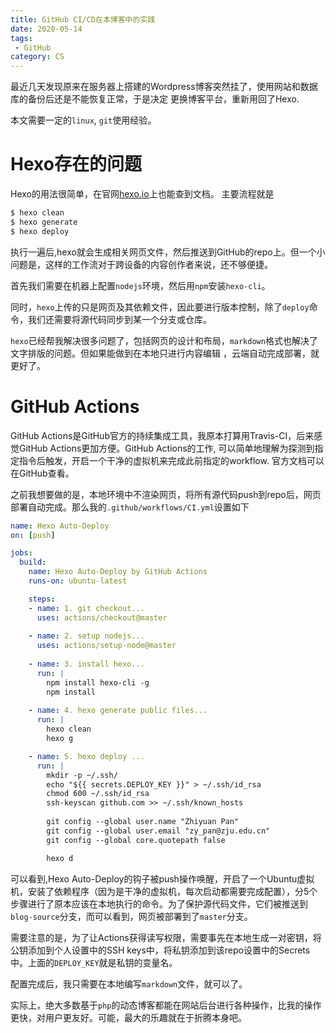 ```yaml
---
title: GitHub CI/CD在本博客中的实践
date: 2020-05-14
tags: 
 - GitHub
category: CS
---
```


最近几天发现原来在服务器上搭建的Wordpress博客突然挂了，使用网站和数据库的备份后还是不能恢复正常，于是决定
更换博客平台，重新用回了Hexo.

<!--more-->
本文需要一定的`linux`, `git`使用经验。

# Hexo存在的问题
Hexo的用法很简单，在官网[hexo.io](https://hexo.io)上也能查到文档。
主要流程就是

```bash
$ hexo clean
$ hexo generate
$ hexo deploy
```

执行一遍后,hexo就会生成相关网页文件，然后推送到GitHub的repo上。但一个小问题是，这样的工作流对于跨设备的内容创作者来说，还不够便捷。

首先我们需要在机器上配置`nodejs`环境，然后用`npm`安装`hexo-cli`。

同时，`hexo`上传的只是网页及其依赖文件，因此要进行版本控制，除了`deploy`命令，我们还需要将源代码同步到某一个分支或仓库。

`hexo`已经帮我解决很多问题了，包括网页的设计和布局，`markdown`格式也解决了文字排版的问题。但如果能做到在本地只进行内容编辑
，云端自动完成部署，就更好了。

# GitHub Actions
GitHub Actions是GitHub官方的持续集成工具，我原本打算用Travis-CI，后来感觉GitHub Actions更加方便。GitHub Actions的工作, 可以简单地理解为探测到指定指令后触发，开启一个干净的虚拟机来完成此前指定的workflow. 官方文档可以在GitHub查看。

之前我想要做的是，本地环境中不渲染网页，将所有源代码push到repo后，网页部署自动完成。那么我的`.github/workflows/CI.yml`设置如下

```yaml
name: Hexo Auto-Deploy
on: [push]

jobs:
  build:
    name: Hexo Auto-Deploy by GitHub Actions
    runs-on: ubuntu-latest

    steps:
    - name: 1. git checkout...
      uses: actions/checkout@master
      
    - name: 2. setup nodejs...
      uses: actions/setup-node@master
    
    - name: 3. install hexo...
      run: |
        npm install hexo-cli -g
        npm install
        
    - name: 4. hexo generate public files...
      run: |
        hexo clean
        hexo g  

    - name: 5. hexo deploy ...
      run: |
        mkdir -p ~/.ssh/
        echo "${{ secrets.DEPLOY_KEY }}" > ~/.ssh/id_rsa
        chmod 600 ~/.ssh/id_rsa
        ssh-keyscan github.com >> ~/.ssh/known_hosts
        
        git config --global user.name "Zhiyuan Pan"
        git config --global user.email "zy_pan@zju.edu.cn"
        git config --global core.quotepath false

        hexo d
```
可以看到,Hexo Auto-Deploy的钩子被push操作唤醒，开启了一个Ubuntu虚拟机，安装了依赖程序（因为是干净的虚拟机，每次启动都需要完成配置），分5个步骤进行了原本应该在本地执行的命令。为了保护源代码文件，它们被推送到`blog-source`分支，而可以看到，网页被部署到了`master`分支。

需要注意的是，为了让Actions获得读写权限，需要事先在本地生成一对密钥，将公钥添加到个人设置中的SSH keys中，将私钥添加到该repo设置中的Secrets中。上面的`DEPLOY_KEY`就是私钥的变量名。

配置完成后，我只需要在本地编写`markdown`文件，就可以了。

实际上，绝大多数基于`php`的动态博客都能在网站后台进行各种操作，比我的操作更快，对用户更友好。可能，最大的乐趣就在于折腾本身吧。